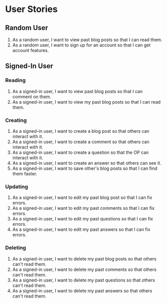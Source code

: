 # User Stories
## Random User
1. As a random user, I want to view past blog posts so that I can read them.
2. As a random user, I want to sign up for an account so that I can get account features.

## Signed-In User
### Reading
1. As a signed-in user, I want to view past blog posts so that I can comment on them.
2. As a signed-in user, I want to view my past blog posts so that I can read them.

### Creating
1. As a signed-in user, I want to create a blog post so that others can interact with it.
2. As a signed-in user, I want to create a comment so that others can interact with it.
3. As a signed-in user, I want to create a question so that the OP can interact with it.
4. As a signed-in user, I want to create an answer so that others can see it.
5. As a signed-in user, I want to save other's blog posts so that I can find them faster.

### Updating
1. As a signed-in user, I want to edit my past blog post so that I can fix errors.
2. As a signed-in user, I want to edit my past comments so that I can fix errors.
3. As a signed-in user, I want to edit my past questions so that I can fix errors.
4. As a signed-in user, I want to edit my past answers so that I can fix errors.
   
### Deleting
1. As a signed-in user, I want to delete my past blog posts so that others can't read them.
2. As a signed-in user, I want to delete my past comments so that others can't read them.
3. As a signed-in user, I want to delete my past questions so that others can't read them.
4. As a signed-in user, I want to delete my past answers so that others can't read them.
